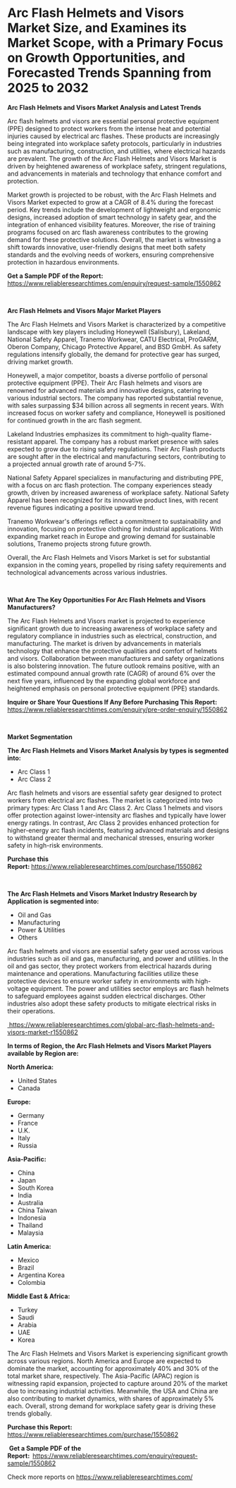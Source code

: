 <p><h1>Arc Flash Helmets and Visors Market Size, and Examines its Market Scope, with a Primary Focus on Growth Opportunities, and Forecasted Trends Spanning from 2025 to 2032</h1></p><p><strong>Arc Flash Helmets and Visors Market Analysis and Latest Trends</strong></p>
<p><p>Arc flash helmets and visors are essential personal protective equipment (PPE) designed to protect workers from the intense heat and potential injuries caused by electrical arc flashes. These products are increasingly being integrated into workplace safety protocols, particularly in industries such as manufacturing, construction, and utilities, where electrical hazards are prevalent. The growth of the Arc Flash Helmets and Visors Market is driven by heightened awareness of workplace safety, stringent regulations, and advancements in materials and technology that enhance comfort and protection.</p><p>Market growth is projected to be robust, with the Arc Flash Helmets and Visors Market expected to grow at a CAGR of 8.4% during the forecast period. Key trends include the development of lightweight and ergonomic designs, increased adoption of smart technology in safety gear, and the integration of enhanced visibility features. Moreover, the rise of training programs focused on arc flash awareness contributes to the growing demand for these protective solutions. Overall, the market is witnessing a shift towards innovative, user-friendly designs that meet both safety standards and the evolving needs of workers, ensuring comprehensive protection in hazardous environments.</p></p>
<p><strong>Get a Sample PDF of the Report:&nbsp;</strong> <a href="https://www.reliableresearchtimes.com/enquiry/request-sample/1550862?utm_campaign=3283&utm_medium=2&utm_source=Github&utm_content=ia&utm_term=05042025&utm_id=arc-flash-helmets-and-visors">https://www.reliableresearchtimes.com/enquiry/request-sample/1550862</a></p>
<p>&nbsp;</p>
<p><strong>Arc Flash Helmets and Visors Major Market Players</strong></p>
<p><p>The Arc Flash Helmets and Visors Market is characterized by a competitive landscape with key players including Honeywell (Salisbury), Lakeland, National Safety Apparel, Tranemo Workwear, CATU Electrical, ProGARM, Oberon Company, Chicago Protective Apparel, and BSD GmbH. As safety regulations intensify globally, the demand for protective gear has surged, driving market growth.</p><p>Honeywell, a major competitor, boasts a diverse portfolio of personal protective equipment (PPE). Their Arc Flash helmets and visors are renowned for advanced materials and innovative designs, catering to various industrial sectors. The company has reported substantial revenue, with sales surpassing $34 billion across all segments in recent years. With increased focus on worker safety and compliance, Honeywell is positioned for continued growth in the arc flash segment.</p><p>Lakeland Industries emphasizes its commitment to high-quality flame-resistant apparel. The company has a robust market presence with sales expected to grow due to rising safety regulations. Their Arc Flash products are sought after in the electrical and manufacturing sectors, contributing to a projected annual growth rate of around 5-7%.</p><p>National Safety Apparel specializes in manufacturing and distributing PPE, with a focus on arc flash protection. The company experiences steady growth, driven by increased awareness of workplace safety. National Safety Apparel has been recognized for its innovative product lines, with recent revenue figures indicating a positive upward trend.</p><p>Tranemo Workwear's offerings reflect a commitment to sustainability and innovation, focusing on protective clothing for industrial applications. With expanding market reach in Europe and growing demand for sustainable solutions, Tranemo projects strong future growth.</p><p>Overall, the Arc Flash Helmets and Visors Market is set for substantial expansion in the coming years, propelled by rising safety requirements and technological advancements across various industries.</p></p>
<p>&nbsp;</p>
<p><strong>What Are The Key Opportunities For Arc Flash Helmets and Visors Manufacturers?</strong></p>
<p><p>The Arc Flash Helmets and Visors market is projected to experience significant growth due to increasing awareness of workplace safety and regulatory compliance in industries such as electrical, construction, and manufacturing. The market is driven by advancements in materials technology that enhance the protective qualities and comfort of helmets and visors. Collaboration between manufacturers and safety organizations is also bolstering innovation. The future outlook remains positive, with an estimated compound annual growth rate (CAGR) of around 6% over the next five years, influenced by the expanding global workforce and heightened emphasis on personal protective equipment (PPE) standards.</p></p>
<p><strong>Inquire or Share Your Questions If Any Before Purchasing This Report:</strong> <a href="https://www.reliableresearchtimes.com/enquiry/pre-order-enquiry/1550862?utm_campaign=3283&utm_medium=2&utm_source=Github&utm_content=ia&utm_term=05042025&utm_id=arc-flash-helmets-and-visors">https://www.reliableresearchtimes.com/enquiry/pre-order-enquiry/1550862</a></p>
<p>&nbsp;</p>
<p><strong>Market Segmentation</strong></p>
<p><strong>The Arc Flash Helmets and Visors Market Analysis by types is segmented into:</strong></p>
<p><ul><li>Arc Class 1</li><li>Arc Class 2</li></ul></p>
<p><p>Arc flash helmets and visors are essential safety gear designed to protect workers from electrical arc flashes. The market is categorized into two primary types: Arc Class 1 and Arc Class 2. Arc Class 1 helmets and visors offer protection against lower-intensity arc flashes and typically have lower energy ratings. In contrast, Arc Class 2 provides enhanced protection for higher-energy arc flash incidents, featuring advanced materials and designs to withstand greater thermal and mechanical stresses, ensuring worker safety in high-risk environments.</p></p>
<p><strong>Purchase this Report:&nbsp;</strong><a href="https://www.reliableresearchtimes.com/purchase/1550862?utm_campaign=3283&utm_medium=2&utm_source=Github&utm_content=ia&utm_term=05042025&utm_id=arc-flash-helmets-and-visors">https://www.reliableresearchtimes.com/purchase/1550862</a></p>
<p>&nbsp;</p>
<p><strong>The Arc Flash Helmets and Visors Market Industry Research by Application is segmented into:</strong></p>
<p><ul><li>Oil and Gas</li><li>Manufacturing</li><li>Power & Utilities</li><li>Others</li></ul></p>
<p><p>Arc flash helmets and visors are essential safety gear used across various industries such as oil and gas, manufacturing, and power and utilities. In the oil and gas sector, they protect workers from electrical hazards during maintenance and operations. Manufacturing facilities utilize these protective devices to ensure worker safety in environments with high-voltage equipment. The power and utilities sector employs arc flash helmets to safeguard employees against sudden electrical discharges. Other industries also adopt these safety products to mitigate electrical risks in their operations.</p></p>
<p><a href="https://www.reliableresearchtimes.com/global-arc-flash-helmets-and-visors-market-r1550862?utm_campaign=3283&utm_medium=2&utm_source=Github&utm_content=ia&utm_term=05042025&utm_id=arc-flash-helmets-and-visors">&nbsp;https://www.reliableresearchtimes.com/global-arc-flash-helmets-and-visors-market-r1550862</a></p>
<p><strong>In terms of Region, the Arc Flash Helmets and Visors Market Players available by Region are:</strong></p>
<p>
    <p> <strong> North America: </strong>
        <ul>
            <li>United States</li>
            <li>Canada</li>
        </ul>
        </p> 
    <p> <strong> Europe: </strong>
        <ul>
            <li>Germany</li>
            <li>France</li>
            <li>U.K.</li>
            <li>Italy</li>
            <li>Russia</li>
        </ul>
        </p> 
    <p> <strong> Asia-Pacific: </strong>
        <ul>
            <li>China</li>
            <li>Japan</li>
            <li>South Korea</li>
            <li>India</li>
            <li>Australia</li>
            <li>China Taiwan</li>
            <li>Indonesia</li>
            <li>Thailand</li>
            <li>Malaysia</li>
        </ul>
        </p> 
    <p> <strong> Latin America: </strong>
        <ul>
            <li>Mexico</li>
            <li>Brazil</li>
            <li>Argentina Korea</li>
            <li>Colombia</li>
        </ul>
        </p> 
    <p> <strong> Middle East & Africa: </strong>
        <ul>
            <li>Turkey</li>
            <li>Saudi</li>
            <li>Arabia</li>
            <li>UAE</li>
            <li>Korea</li>
        </ul>
    </p>
    </p>
<p><p>The Arc Flash Helmets and Visors Market is experiencing significant growth across various regions. North America and Europe are expected to dominate the market, accounting for approximately 40% and 30% of the total market share, respectively. The Asia-Pacific (APAC) region is witnessing rapid expansion, projected to capture around 20% of the market due to increasing industrial activities. Meanwhile, the USA and China are also contributing to market dynamics, with shares of approximately 5% each. Overall, strong demand for workplace safety gear is driving these trends globally.</p></p>
<p><strong>Purchase this Report: </strong><a href="https://www.reliableresearchtimes.com/purchase/1550862?utm_campaign=3283&utm_medium=2&utm_source=Github&utm_content=ia&utm_term=05042025&utm_id=arc-flash-helmets-and-visors">https://www.reliableresearchtimes.com/purchase/1550862</a></p>
<p>&nbsp;<strong>Get a Sample PDF of the Report:&nbsp;&nbsp;</strong><a href="https://www.reliableresearchtimes.com/enquiry/request-sample/1550862?utm_campaign=3283&utm_medium=2&utm_source=Github&utm_content=ia&utm_term=05042025&utm_id=arc-flash-helmets-and-visors">https://www.reliableresearchtimes.com/enquiry/request-sample/1550862</a></p>
<p><strong></strong></p>
<p>Check more reports on <a href="https://www.reliableresearchtimes.com/?utm_campaign=3283&utm_medium=2&utm_source=Github&utm_content=ia&utm_term=05042025&utm_id=arc-flash-helmets-and-visors">https://www.reliableresearchtimes.com/</a></p>